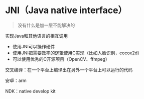 # JNI（Java native interface）

> 没有什么是加一层不能解决的

实现Java和其他语言的相互调用

- 使用JNI可以操作硬件
- 使用JNI把需要效率的逻辑使用C实现（比如人脸识别，cocox2d）
- 可以使用优秀的C开源项目（OpenCV、ffmpeg）



交叉编译：在一个平台上编译出在另外一个平台上可以运行的代码

安卓：arm

NDK：native develop kit

